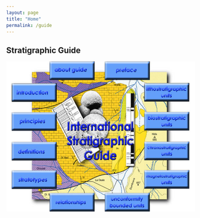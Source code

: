 ```yaml
---
layout: page
title: "Home"
permalink: /guide
---
```

## Stratigraphic Guide

<img src="/images/guide.jpg" border="0" width="561" height="401" style="display: block; margin-left: auto; margin-right: auto;" usemap="#guide" />
<map name="guide"> 
    <area shape="RECT" coords="294,354,423,399" href="/upload/bak/uncon.htm" alt="unconformity bounded units" />
    <area shape="RECT" coords="128,354,261,399" href="/upload/bak/rel.htm" alt="relation between stratigraphic units" />
    <area shape="RECT" coords="408,289,545,342" href="/upload/bak/magn.htm" alt="magnetostratigraphic units" />
    <area shape="RECT" coords="408,213,545,266" href="/upload/bak/chron.htm" alt="chronostratigraphic units" />
    <area shape="RECT" coords="408,133,545,185" href="/upload/bak/bio.htm" alt="biostratigraphic units" />
    <area shape="RECT" coords="408,57,545,109" href="/upload/bak/litho.htm" alt="lithostratigraphic units" />
    <area shape="RECT" coords="14,289,151,342" href="/upload/bak/strats.htm" alt="stratotypes" />
    <area shape="RECT" coords="14,213,151,266" href="/upload/bak/defs.htm" alt="definitions" />
    <area shape="RECT" coords="14,133,151,185" href="/upload/bak/princ.htm" alt="principles" />
    <area shape="RECT" coords="14,57,151,109" href="/upload/bak/intr.htm" alt="introduction" />
    <area shape="RECT" coords="294,0,427,47" href="/upload/bak/pref.htm" alt="preface" />
    <area shape="RECT" coords="128,0,261,47" href="/bak/guide/abguid.htm" alt="about guide" />
</map>